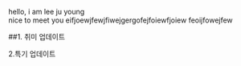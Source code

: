 hello, i am lee ju young  
nice to meet you
eifjoewjfewjfiwejgergofejfoiewfjoiew
feoijfowejfew

##1. 취미 업데이트

2.특기 업데이트
